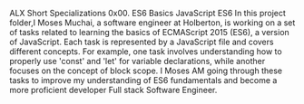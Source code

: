 ALX Short Specializations 0x00. ES6 Basics JavaScript ES6
In this project folder,I Moses Muchai, a software engineer at Holberton, is working on a set of tasks related to learning the basics of ECMAScript 2015 (ES6), a version of JavaScript. Each task is represented by a JavaScript file and covers different concepts. For example, one task involves understanding how to properly use 'const' and 'let' for variable declarations, while another focuses on the concept of block scope. I Moses AM going through these tasks to improve my understanding of ES6 fundamentals and become a more proficient developer Full stack Software Engineer.
